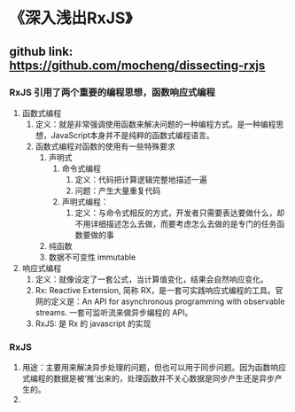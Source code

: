 # 《深入浅出RxJS》

## github link: <https://github.com/mocheng/dissecting-rxjs>

### RxJS 引用了两个重要的编程思想，函数响应式编程

1. 函数式编程
   1. 定义：就是非常强调使用函数来解决问题的一种编程方式。是一种编程思想，JavaScript本身并不是纯粹的函数式编程语言。
   2. 函数式编程对函数的使用有一些特殊要求
      1. 声明式
         1. 命令式编程
            1. 定义：代码把计算逻辑完整地描述一遍
            2. 问题：产生大量重复代码
         2. 声明式编程：
            1. 定义：与命令式相反的方式，开发者只需要表达要做什么，却不用详细描述怎么去做，而要考虑怎么去做的是专门的任务函数要做的事
      2. 纯函数
      3. 数据不可变性 immutable 
2. 响应式编程
   1. 定义：就像设定了一套公式，当计算值变化，结果会自然响应变化。
   2. Rx: Reactive Extension, 简称 RX，是一套可实践响应式编程的工具。官网的定义是：An API for asynchronous programming with observable streams. 一套可监听流来做异步编程的 API。 
   3. RxJS: 是 Rx 的 javascript 的实现

### RxJS

1. 用途：主要用来解决异步处理的问题，但也可以用于同步问题。因为函数响应式编程的数据是被‘推’出来的，处理函数并不关心数据是同步产生还是异步产生的。
2. 

